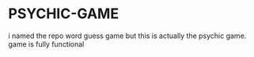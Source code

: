 # PSYCHIC-GAME
i named the repo word guess game but this is actually the psychic game. game is fully functional